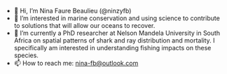 - 👋 Hi, I’m Nina Faure Beaulieu (@ninzyfb)
- 👀 I’m interested in marine conservation and using science to contribute to solutions that will allow our oceans to recover.
- 🌱 I’m currently a PhD researcher at Nelson Mandela University in South Africa on spatial patterns of shark and ray distribution and mortality. I specifically am interested in understanding fishing impacts on these species.
- 📫 How to reach me: nina-fb@outlook.com

<!---
ninzyfb/ninzyfb is a ✨ special ✨ repository because its `README.md` (this file) appears on your GitHub profile.
You can click the Preview link to take a look at your changes.
--->
